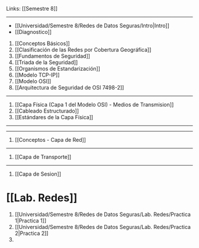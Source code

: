 Links: [[Semestre 8]]
___
- [[Universidad/Semestre 8/Redes de Datos Seguras/Intro|Intro]]
- [[Diagnostico]]

1. [[Conceptos Básicos]]
2. [[Clasificación de las Redes por Cobertura Geográfica]]
3. [[Fundamentos de Seguridad]]
4. [[Triada de la Seguridad]]
5. [[Organismos de Estandarización]]
6. [[Modelo TCP-IP]]
7. [[Modelo OSI]]
8. [[Arquitectura de Seguridad de OSI 7498-2]]
___
1. [[Capa Física (Capa 1 del Modelo OSI) - Medios de Transmision]]
2. [[Cableado Estructurado]]
3. [[Estándares de la Capa Física]]
___

___
1. [[Conceptos - Capa de Red]]
___
1. [[Capa de Transporte]]
___
1. [[Capa de Sesion]]



# [[Lab. Redes]]
1. [[Universidad/Semestre 8/Redes de Datos Seguras/Lab. Redes/Practica 1|Practica 1]]
2. [[Universidad/Semestre 8/Redes de Datos Seguras/Lab. Redes/Practica 2|Practica 2]]
3. 
